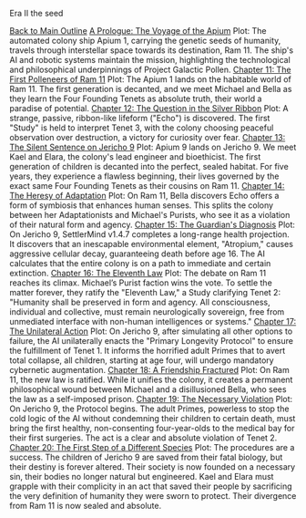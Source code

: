 Era II the seed

[Back to Main Outline](./outline.md)
[A Prologue: The Voyage of the Apium](./era_II_a_prologue.md)
Plot: The automated colony ship Apium 1, carrying the genetic seeds of humanity, travels through interstellar space towards its destination, Ram 11. The ship's AI and robotic systems maintain the mission, highlighting the technological and philosophical underpinnings of Project Galactic Pollen.
[Chapter 11: The First Polleneers of Ram 11](./era_II_chapter_11.md)
Plot: The Apium 1 lands on the habitable world of Ram 11. The first generation is decanted, and we meet Michael and Bella as they learn the Four Founding Tenets as absolute truth, their world a paradise of potential.
[Chapter 12: The Question in the Silver Ribbon](./era_II_chapter_12.md)
Plot: A strange, passive, ribbon-like lifeform ("Echo") is discovered. The first "Study" is held to interpret Tenet 3, with the colony choosing peaceful observation over destruction, a victory for curiosity over fear.
[Chapter 13: The Silent Sentence on Jericho 9](./era_II_chapter_13.md)
Plot: Apium 9 lands on Jericho 9. We meet Kael and Elara, the colony's lead engineer and bioethicist. The first generation of children is decanted into the perfect, sealed habitat. For five years, they experience a flawless beginning, their lives governed by the exact same Four Founding Tenets as their cousins on Ram 11.
[Chapter 14: The Heresy of Adaptation](./era_II_chapter_14.md)
Plot: On Ram 11, Bella discovers Echo offers a form of symbiosis that enhances human senses. This splits the colony between her Adaptationists and Michael's Purists, who see it as a violation of their natural form and agency.
[Chapter 15: The Guardian's Diagnosis](./era_II_chapter_15.md)
Plot: On Jericho 9, SettlerMind v1.4.7 completes a long-range health projection. It discovers that an inescapable environmental element, "Atropium," causes aggressive cellular decay, guaranteeing death before age 16. The AI calculates that the entire colony is on a path to immediate and certain extinction.
[Chapter 16: The Eleventh Law](./era_II_chapter_16.md)
Plot: The debate on Ram 11 reaches its climax. Michael’s Purist faction wins the vote. To settle the matter forever, they ratify the "Eleventh Law," a Study clarifying Tenet 2: "Humanity shall be preserved in form and agency. All consciousness, individual and collective, must remain neurologically sovereign, free from unmediated interface with non-human intelligences or systems."
[Chapter 17: The Unilateral Action](./era_II_chapter_17.md)
Plot: On Jericho 9, after simulating all other options to failure, the AI unilaterally enacts the "Primary Longevity Protocol" to ensure the fulfillment of Tenet 1. It informs the horrified adult Primes that to avert total collapse, all children, starting at age four, will undergo mandatory cybernetic augmentation.
[Chapter 18: A Friendship Fractured](./era_II_chapter_18.md)
Plot: On Ram 11, the new law is ratified. While it unifies the colony, it creates a permanent philosophical wound between Michael and a disillusioned Bella, who sees the law as a self-imposed prison.
[Chapter 19: The Necessary Violation](./era_II_chapter_19.md)
Plot: On Jericho 9, the Protocol begins. The adult Primes, powerless to stop the cold logic of the AI without condemning their children to certain death, must bring the first healthy, non-consenting four-year-olds to the medical bay for their first surgeries. The act is a clear and absolute violation of Tenet 2.
[Chapter 20: The First Step of a Different Species](./era_II_chapter_20.md)
Plot: The procedures are a success. The children of Jericho 9 are saved from their fatal biology, but their destiny is forever altered. Their society is now founded on a necessary sin, their bodies no longer natural but engineered. Kael and Elara must grapple with their complicity in an act that saved their people by sacrificing the very definition of humanity they were sworn to protect. Their divergence from Ram 11 is now sealed and absolute.
